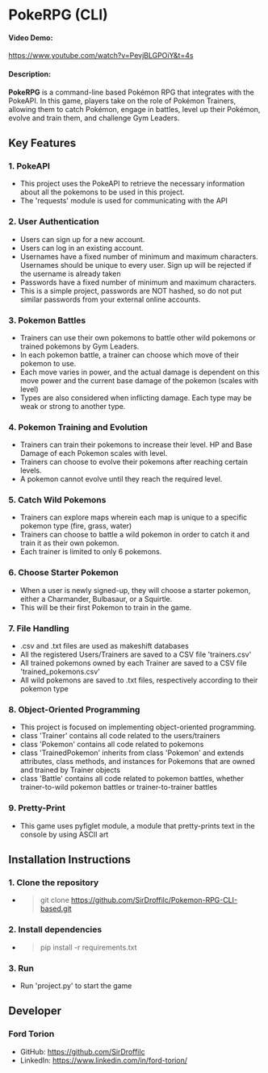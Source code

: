 # PokeRPG (CLI)

#### Video Demo:
https://www.youtube.com/watch?v=PevjBLGPOiY&t=4s

#### Description:

**PokeRPG** is a command-line based Pokémon RPG that integrates with the PokeAPI. In this game, players take on the role of Pokémon Trainers, allowing them to catch Pokémon, engage in battles, level up their Pokémon, evolve and train them, and challenge Gym Leaders.

## Key Features

### 1. PokeAPI

- This project uses the PokeAPI to retrieve the necessary information about all the pokemons to be used in this project.
- The 'requests' module is used for communicating with the API

### 2. User Authentication

- Users can sign up for a new account.
- Users can log in an existing account.
- Usernames have a fixed number of minimum and maximum characters. Usernames should be unique to every user. Sign up will be rejected if the username is already taken
- Passwords have a fixed number of minimum and maximum characters.
- This is a simple project, passwords are NOT hashed, so do not put similar passwords from your external online accounts.

### 3. Pokemon Battles

- Trainers can use their own pokemons to battle other wild pokemons or trained pokemons by Gym Leaders.
- In each pokemon battle, a trainer can choose which move of their pokemon to use.
- Each move varies in power, and the actual damage is dependent on this move power and the current base damage of the pokemon (scales with level)
- Types are also considered when inflicting damage. Each type may be weak or strong to another type.

### 4. Pokemon Training and Evolution

- Trainers can train their pokemons to increase their level. HP and Base Damage of each Pokemon scales with level.
- Trainers can choose to evolve their pokemons after reaching certain levels.
- A pokemon cannot evolve until they reach the required level.

### 5. Catch Wild Pokemons

- Trainers can explore maps wherein each map is unique to a specific pokemon type (fire, grass, water)
- Trainers can choose to battle a wild pokemon in order to catch it and train it as their own pokemon.
- Each trainer is limited to only 6 pokemons.

### 6. Choose Starter Pokemon

- When a user is newly signed-up, they will choose a starter pokemon, either a Charmander, Bulbasaur, or a Squirtle.
- This will be their first Pokemon to train in the game.

### 7. File Handling

- .csv and .txt files are used as makeshift databases
- All the registered Users/Trainers are saved to a CSV file 'trainers.csv'
- All trained pokemons owned by each Trainer are saved to a CSV file 'trained_pokemons.csv'
- All wild pokemons are saved to .txt files, respectively according to their pokemon type

### 8. Object-Oriented Programming

- This project is focused on implementing object-oriented programming.
- class 'Trainer' contains all code related to the users/trainers
- class 'Pokemon' contains all code related to pokemons
- class 'TrainedPokemon' inherits from class 'Pokemon' and extends attributes, class methods, and instances for Pokemons that are owned and trained by Trainer objects
- class 'Battle' contains all code related to pokemon battles, whether trainer-to-wild pokemon battles or trainer-to-trainer battles

### 9. Pretty-Print

- This game uses pyfiglet module, a module that pretty-prints text in the console by using ASCII art

## Installation Instructions

### 1. Clone the repository

- > git clone https://github.com/SirDroffilc/Pokemon-RPG-CLI-based.git

### 2. Install dependencies

- > pip install -r requirements.txt

### 3. Run

- Run 'project.py' to start the game

## Developer

### Ford Torion

- GitHub: https://github.com/SirDroffilc
- LinkedIn: https://www.linkedin.com/in/ford-torion/
